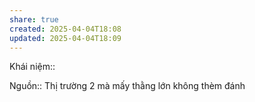 ```yaml
---
share: true
created: 2025-04-04T18:08
updated: 2025-04-04T18:09
---
```

Khái niệm:: 

Nguồn:: 
Thị trường 2 mà mấy thằng lớn không thèm đánh